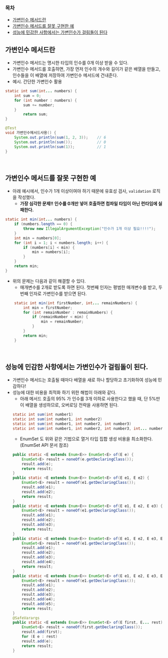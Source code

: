 ### 목차
- [가변인수 메서드란](#가변인수-메서드란)
- [가변인수 메서드를 잘못 구현한 예](#가변인수-메서드를-잘못-구현한-예)
- [성능에 민감한 사항에서는 가변인수가 걸림돌이 된다](#성능에-민감한-사항에서는-가변인수가-걸림돌이-된다)

## 가변인수 메서드란
- 가변인수 메서드는 명시한 타입의 인수를 0개 이상 받을 수 있다.
- 가변인수 메서드를 호출하면, 가장 먼저 인수의 개수와 길이가 같은 배열을 만들고, 인수들을 이 배열에 저장하여 가변인수 메서드에 건내준다.
- 예시. 간단한 가변인수 활용
```java
static int sum(int... numbers) {
    int sum = 0;
    for (int number : numbers) {
        sum += number;
    }
        return sum;
}

@Test
void 가변인수메서드사용() {
    System.out.println(sum(1, 2, 3));    // 6
    System.out.println(sum());           // 0
    System.out.println(sum(1));          // 1 
}
```

<br>

## 가변인수 메서드를 잘못 구현한 예
- 아래 예시에서, 인수가 1개 이상이여야 하기 때문에 유효성 검사, `validation` 로직을 작성했다.
  - **가장 심각한 문제!! 인수를 0개만 넣어 호출하면 컴파일 타임이 아닌 런타임에 실패한다.**
```java
static int min(int... numbers) {
    if (numbers.length == 0) {
        throw new IllegalArgumentException("인수가 1개 이상 필요!!!!");
    }
    int min = numbers[0];
    for (int i = 1; i < numbers.length; i++) {
        if (numbers[i] < min) {
            min = numbers[i];
        }
    }
    return min;
}
```
- 위의 문제는 다음과 같이 해결할 수 있다.
  - 매개변수를 2개로 받도록 하면 된다. 첫번째 인자는 평범한 매개변수를 받고, 두번째 인자로 가변인수를 받으면 된다.
```java
    static int min(int firstNumber, int... remainNumbers) {
        int min = firstNumber;
        for (int remainNumber : remainNumbers) {
            if (remainNumber < min) {
                min = remainNumber;
            }
        }
        return min;
    }
```

<br>

## 성능에 민감한 사항에서는 가변인수가 걸림돌이 된다.
- 가변인수 메서드는 호출될 때마다 배열을 새로 하나 할당하고 초기화하여 성능에 민감하다!
- 성능에 대한 비용을 최적화 하기 위한 해법이 아래와 같다.
  - 아래 메서드 호출의 95% 가 인수를 3개 이하로 사용한다고 했을 때, 단 5%만이 배열을 생성하므로, 오버로딩 전략을 사용하면 된다.
  ```java
  static int sum(int number1)
  static int sum(int number1, int number2)
  static int sum(int number1, int number2, int number3)
  static int sum(int number1, int number2, int number3, int... numbers)
  ```
  - EnumSet 도 위와 같은 기법으로 열거 타입 집합 생성 비용을 최소화한다. (EnumSet API 문서 참조)
  ```java
  public static <E extends Enum<E>> EnumSet<E> of(E e) {
      EnumSet<E> result = noneOf(e.getDeclaringClass());
      result.add(e);
      return result;
  }
  public static <E extends Enum<E>> EnumSet<E> of(E e1, E e2) {
      EnumSet<E> result = noneOf(e1.getDeclaringClass());
      result.add(e1);
      result.add(e2);
      return result;
  }
  public static <E extends Enum<E>> EnumSet<E> of(E e1, E e2, E e3) {
      EnumSet<E> result = noneOf(e1.getDeclaringClass());
      result.add(e1);
      result.add(e2);
      result.add(e3);
      return result;
  }
  public static <E extends Enum<E>> EnumSet<E> of(E e1, E e2, E e3, E e4) {
      EnumSet<E> result = noneOf(e1.getDeclaringClass());
      result.add(e1);
      result.add(e2);
      result.add(e3);
      result.add(e4);
      return result;
  }
  public static <E extends Enum<E>> EnumSet<E> of(E e1, E e2, E e3, E e4, E e5) {
      EnumSet<E> result = noneOf(e1.getDeclaringClass());
      result.add(e1);
      result.add(e2);
      result.add(e3);
      result.add(e4);
      result.add(e5);
      return result;
  }
  @SafeVarargs
  public static <E extends Enum<E>> EnumSet<E> of(E first, E... rest) {
      EnumSet<E> result = noneOf(first.getDeclaringClass());
      result.add(first);
      for (E e : rest)
      result.add(e);
      return result;
  }
  ```
